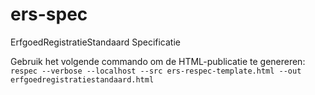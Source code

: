 # ers-spec
ErfgoedRegistratieStandaard Specificatie

Gebruik het volgende commando om de HTML-publicatie te genereren:
``respec --verbose --localhost --src ers-respec-template.html --out erfgoedregistratiestandaard.html``

